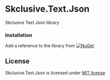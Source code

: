 Skclusive.Text.Json
=============================

Skclusive Text Json library

### Installation

Add a reference to the library from [![NuGet](https://img.shields.io/nuget/v/Skclusive.Text.Json.svg)](https://www.nuget.org/packages/Skclusive.Text.Json/)

## License

Skclusive.Text.Json is licensed under [MIT license](http://www.opensource.org/licenses/mit-license.php)
